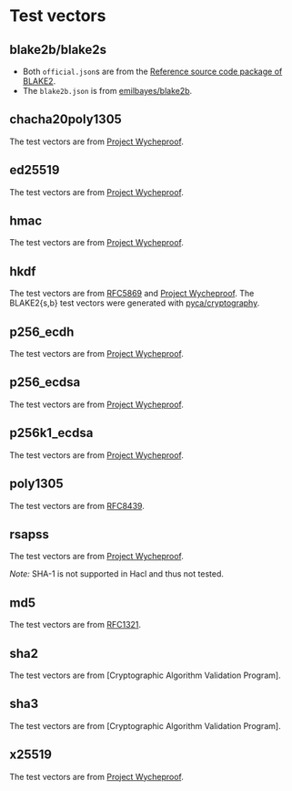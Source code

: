 # Test vectors

## blake2b/blake2s

* Both `official.json`s are from the [Reference source code package of BLAKE2].
* The `blake2b.json` is from [emilbayes/blake2b].

## chacha20poly1305

The test vectors are from [Project Wycheproof].

## ed25519

The test vectors are from [Project Wycheproof].

## hmac

The test vectors are from [Project Wycheproof].

## hkdf

The test vectors are from [RFC5869] and [Project Wycheproof].
The BLAKE2{s,b} test vectors were generated with [pyca/cryptography]. 

## p256_ecdh

The test vectors are from [Project Wycheproof].

## p256_ecdsa

The test vectors are from [Project Wycheproof].

## p256k1_ecdsa

The test vectors are from [Project Wycheproof].

## poly1305

The test vectors are from [RFC8439].

## rsapss

The test vectors are from [Project Wycheproof].

*Note:* SHA-1 is not supported in Hacl and thus not tested.

## md5

The test vectors are from [RFC1321].

## sha2

The test vectors are from [Cryptographic Algorithm Validation Program].

## sha3

The test vectors are from [Cryptographic Algorithm Validation Program].

## x25519

The test vectors are from [Project Wycheproof].

[Reference source code package of BLAKE2]: https://github.com/BLAKE2/BLAKE2/tree/master/testvectors
[emilbayes/blake2b]: https://github.com/emilbayes/blake2b/blob/master/test-vectors.json
[NIST's Cryptographic Algorithm Validation Program]: https://csrc.nist.gov/Projects/Cryptographic-Algorithm-Validation-Program/Secure-Hashing
[Project Wycheproof]: https://github.com/google/wycheproof/tree/2196000605e45d91097147c9c71f26b72af58003
[RFC1321]: https://datatracker.ietf.org/doc/html/rfc1321
[RFC5869]: https://datatracker.ietf.org/doc/html/rfc5869
[RFC8439]: https://datatracker.ietf.org/doc/html/rfc8439#appendix-A.3
[pyca/cryptography]: https://cryptography.io/en/3.4.2/development/custom-vectors/hkdf.html#creation 